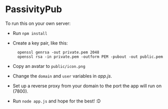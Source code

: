 # PassivityPub

To run this on your own server:

- Run `npm install`
- Create a key pair, like this:

        openssl genrsa -out private.pem 2048
        openssl rsa -in private.pem -outform PEM -pubout -out public.pem
- Copy an avatar to `public/icon.png`
- Change the `domain` and `user` variables in *app.js*.
- Set up a reverse proxy from your domain to the port the app will run on (7800).
- Run `node app.js` and hope for the best! :D
